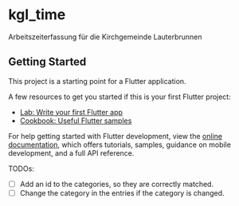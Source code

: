 # kgl_time

Arbeitszeiterfassung für die Kirchgemeinde Lauterbrunnen

## Getting Started

This project is a starting point for a Flutter application.

A few resources to get you started if this is your first Flutter project:

- [Lab: Write your first Flutter app](https://docs.flutter.dev/get-started/codelab)
- [Cookbook: Useful Flutter samples](https://docs.flutter.dev/cookbook)

For help getting started with Flutter development, view the
[online documentation](https://docs.flutter.dev/), which offers tutorials,
samples, guidance on mobile development, and a full API reference.

TODOs:
- [ ] Add an id to the categories, so they are correctly matched.
- [ ] Change the category in the entries if the category is changed.
